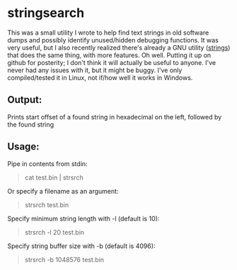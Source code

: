 stringsearch
===========

This was a small utility I wrote to help find text strings in old software dumps and possibly identify unused/hidden debugging functions. It was very useful, but I also recently realized there's already a GNU utility ([strings](https://linux.die.net/man/1/strings)) that does the same thing, with more features. Oh well. Putting it up on github for posterity; I don't think it will actually be useful to anyone. I've never had any issues with it, but it might be buggy. I've only compiled/tested it in Linux, not if/how well it works in Windows.

Output:
-------
Prints start offset of a found string in hexadecimal on the left, followed by the found string

Usage:
------
Pipe in contents from stdin:
> cat test.bin | strsrch

Or specify a filename as an argument:
> strsrch test.bin

Specify minimum string length with -l (default is 10):
> strsrch -l 20 test.bin

Specify string buffer size with -b (default is 4096):
> strsrch -b 1048576 test.bin
